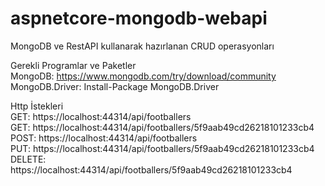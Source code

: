 # aspnetcore-mongodb-webapi
MongoDB ve RestAPI kullanarak hazırlanan CRUD operasyonları

Gerekli Programlar ve Paketler <br>
MongoDB:        https://www.mongodb.com/try/download/community <br>
MongoDB.Driver: Install-Package MongoDB.Driver

Http İstekleri <br>
GET:    https://localhost:44314/api/footballers <br>
GET:    https://localhost:44314/api/footballers/5f9aab49cd26218101233cb4 <br>
POST:   https://localhost:44314/api/footballers <br>
PUT:    https://localhost:44314/api/footballers/5f9aab49cd26218101233cb4 <br>
DELETE: https://localhost:44314/api/footballers/5f9aab49cd26218101233cb4
 
